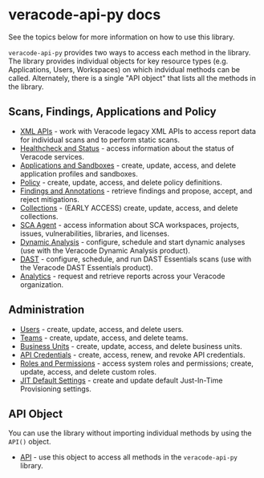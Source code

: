 # veracode-api-py docs

See the topics below for more information on how to use this library.

`veracode-api-py` provides two ways to access each method in the library. The library provides individual objects for key resource types (e.g. Applications, Users, Workspaces) on which indvidual methods can be called. Alternately, there is a single "API object" that lists all the methods in the library.

## Scans, Findings, Applications and Policy

* [XML APIs](xml.md) - work with Veracode legacy XML APIs to access report data for individual scans and to perform static scans.
* [Healthcheck and Status](healthcheck.md) - access information about the status of Veracode services.
* [Applications and Sandboxes](applications.md) - create, update, access, and delete application profiles and sandboxes.
* [Policy](policy.md) - create, update, access, and delete policy definitions.
* [Findings and Annotations](findings.md) - retrieve findings and propose, accept, and reject mitigations.
* [Collections](collections.md) - (EARLY ACCESS) create, update, access, and delete collections.
* [SCA Agent](sca.md) - access information about SCA workspaces, projects, issues, vulnerabilities, libraries, and licenses.
* [Dynamic Analysis](dynamic.md) - configure, schedule and start dynamic analyses (use with the Veracode Dynamic Analysis product).
* [DAST](dast.md) - configure, schedule, and run DAST Essentials scans (use with the Veracode DAST Essentials product).
* [Analytics](analytics.md) - request and retrieve reports across your Veracode organization.

## Administration

* [Users](users.md) - create, update, access, and delete users.
* [Teams](teams.md) - create, update, access, and delete teams.
* [Business Units](businessunits.md) - create, update, access, and delete business units.
* [API Credentials](apicreds.md) - create, access, renew, and revoke API credentials.
* [Roles and Permissions](roles.md) - access system roles and permissions; create, update, access, and delete custom roles.
* [JIT Default Settings](jitdefaults.md) - create and update default Just-In-Time Provisioning settings.

## API Object

You can use the library without importing individual methods by using the `API()` object.

* [API](api.md) - use this object to access all methods in the `veracode-api-py` library.